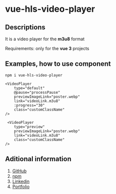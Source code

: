# vue-hls-video-player

## Descriptions

It is a video player for the **m3u8** format

Requirements:
  only for the **vue 3** projects

## Examples, how to use component
```
npm i vue-hls-video-player

<VideoPlayer
    type="default"
    @pause="processPause"
    previewImageLink="poster.webp"
    link="videoLink.m3u8"
    :progress="30"
    class="customClassName"
/>

 <VideoPlayer
    type="preview"
    previewImageLink="poster.webp"
    link="videoLink.m3u8"
    class="customClassName"
/>
```

## Aditional information

1. [GitHub](https://github.com/LeonidShv/vue-hls-video-player)
2. [npm](https://www.npmjs.com/package/vue-hls-video-player?activeTab=readme)
3. [Linkedin](https://www.linkedin.com/in/leonid-shvab-a2a32b1a7/)
4. [Portfolio](https://leonid-shvab.web.app/)
